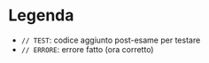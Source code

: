 # Legenda
- `// TEST`: codice aggiunto post-esame per testare
- `// ERRORE`: errore fatto (ora corretto)